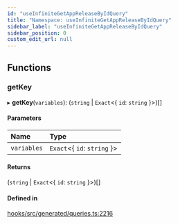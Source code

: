```yaml
---
id: "useInfiniteGetAppReleaseByIdQuery"
title: "Namespace: useInfiniteGetAppReleaseByIdQuery"
sidebar_label: "useInfiniteGetAppReleaseByIdQuery"
sidebar_position: 0
custom_edit_url: null
---
```


## Functions

### getKey

▸ **getKey**(`variables`): (`string` \| `Exact`<{ `id`: `string`  }\>)[]

#### Parameters

| Name | Type |
| :------ | :------ |
| `variables` | `Exact`<{ `id`: `string`  }\> |

#### Returns

(`string` \| `Exact`<{ `id`: `string`  }\>)[]

#### Defined in

[hooks/src/generated/queries.ts:2216](https://github.com/AKASHAorg/akasha-core/blob/6ca157f7/libs/hooks/src/generated/queries.ts#L2216)
